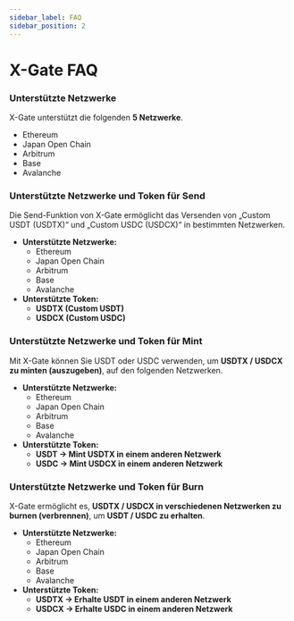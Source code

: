 ```yaml
---
sidebar_label: FAQ
sidebar_position: 2
---
```


# X-Gate FAQ

### **Unterstützte Netzwerke**

X-Gate unterstützt die folgenden **5 Netzwerke**.

- Ethereum
- Japan Open Chain
- Arbitrum
- Base
- Avalanche

### **Unterstützte Netzwerke und Token für Send**

Die Send-Funktion von X-Gate ermöglicht das Versenden von „Custom USDT (USDTX)“ und „Custom USDC (USDCX)“ in bestimmten Netzwerken.

- **Unterstützte Netzwerke:**
    - Ethereum
    - Japan Open Chain
    - Arbitrum
    - Base
    - Avalanche
- **Unterstützte Token:**
    - **USDTX (Custom USDT)**
    - **USDCX (Custom USDC)**

### **Unterstützte Netzwerke und Token für Mint**

Mit X-Gate können Sie USDT oder USDC verwenden, um **USDTX / USDCX zu minten (auszugeben)**, auf den folgenden Netzwerken.

- **Unterstützte Netzwerke:**
    - Ethereum
    - Japan Open Chain
    - Arbitrum
    - Base
    - Avalanche
- **Unterstützte Token:**
    - **USDT → Mint USDTX in einem anderen Netzwerk**
    - **USDC → Mint USDCX in einem anderen Netzwerk**

### **Unterstützte Netzwerke und Token für Burn**

X-Gate ermöglicht es, **USDTX / USDCX in verschiedenen Netzwerken zu burnen (verbrennen)**, um **USDT / USDC zu erhalten**.

- **Unterstützte Netzwerke:**
    - Ethereum
    - Japan Open Chain
    - Arbitrum
    - Base
    - Avalanche
- **Unterstützte Token:**
    - **USDTX → Erhalte USDT in einem anderen Netzwerk**
    - **USDCX → Erhalte USDC in einem anderen Netzwerk**
